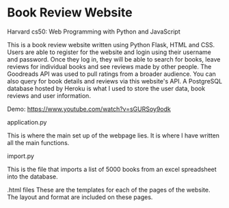# Book Review Website

Harvard cs50: Web Programming with Python and JavaScript

This is a book review website written using Python Flask, HTML and CSS. Users are able to register for the website and 
login using their username and password. Once they log in, they will be able to 
search for books, leave reviews for individual books and see reviews made by other 
people. The Goodreads API was used to pull ratings from a broader audience. You can
also query for book details and reviews via this website's API. A PostgreSQL
database hosted by Heroku is what I used to store the user data, book reviews and 
user information. 

Demo: https://www.youtube.com/watch?v=sGURSoy9odk

application.py

This is where the main set up of the webpage lies. It is where I have written
all the main functions.


import.py

This is the file that imports a list of 5000 books from an excel spreadsheet into
the database. 


.html files
These are the templates for each of the pages of the website. The layout and
format are included on these pages. 
